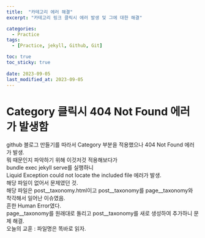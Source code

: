 ```yaml
---
title:  "카테고리 에러 해결"
excerpt: "카테고리 링크 클릭시 에러 발생 및 그에 대한 해결"

categories:
  - Practice
tags:
  - [Practice, jekyll, Github, Git]

toc: true
toc_sticky: true
 
date: 2023-09-05
last_modified_at: 2023-09-05
---
```


# Category 클릭시 404 Not Found 에러가 발생함
github 블로그 만들기를 따라서 Category 부분을 적용했으나 404 Not Found 에러가 발생.<br />
뭐 때문인지 파악하기 위해 이것저것 적용해보다가<br />
bundle exec jekyll serve를 실행하니<br />
Liquid Exception could not locate the included file 에러가 발생.<br />
해당 파일이 없어서 문제였던 것.<br />
해당 파일은 post__taxonomy.html이고 post__taxonomy를 page__taxonomy와 착각해서 일어난 이슈였음.<br />
흔한 Human Error였다.<br />
page__taxonomy를 원래대로 돌리고 post__taxonomy를 새로 생성하여 추가하니 문제 해결.<br />
오늘의 교훈 : 파일명은 똑바로 읽자.